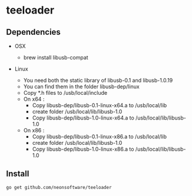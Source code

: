 # teeloader

## Dependencies 

- OSX 
  - brew install libusb-compat

- Linux 
  - You need both the static library of libusb-0.1 and libusb-1.0.19
  - You can find them in the folder libusb-dep/linux
  - Copy *.h files to /usb/local/include 
  - On x64 : 
    - Copy libusb-dep/libusb-0.1-linux-x64.a to /usb/local/lib
    - create folder /usb/local/lib/libusb-1.0
    - Copy libusb-dep/libusb-1.0-linux-x64.a to /usb/local/lib/libusb-1.0 
  - On x86 : 
    - Copy libusb-dep/libusb-0.1-linux-x86.a to /usb/local/lib
    - create folder /usb/local/lib/libusb-1.0
    - Copy libusb-dep/libusb-1.0-linux-x86.a to /usb/local/lib/libusb-1.0 

## Install 

```
go get github.com/neonsoftware/teeloader
```
